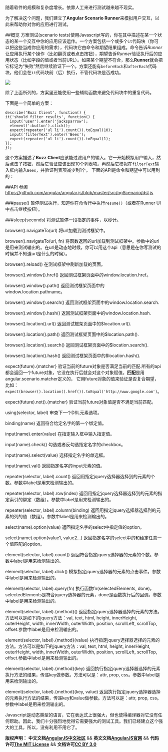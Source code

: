 随着软件的规模和复杂度增长。依靠人工来进行测试越来越不现实。

为了解决这个问题，我们建立了**Angular Scenario Runner**来模拟用户交互，以此来帮助你对你的应用进行测试。

##概览
方案测试(scenario tests)使用Javascript写的，你在其中描述在某一个状态的某一个交互中你的应用应该运作。一个方案包括一个或多个`it`代码块（你可以把这些当成你应用的需求），代码块它由命令和期望结果组成。命令告诉*Runner*让应用执行某个操作（比如翻页或者点击按钮），期望告诉*Runner*验证执行后的应用状态（比如字段的值或者当前URL）。如果某个期望不符合，那么**Runner**就会把它标记为“失败”然后继续验证下一个。方案还能有`beforeEach`和`afterEach`代码块，他们会在`it`代码块前（后）执行，不管代码块是否成功。

<img src="http://docs.angularjs.org/img/guide/scenario_runner.png"/>

除了上面所列的，方案里还能使用一些辅助函数来避免代码块中的重复代码。

下面是一个简单的方案：

	describe('Buzz Client', function() {
	it('should filter results', function() {
	  input('user').enter('jacksparrow');
	  element(':button').click();
	  expect(repeater('ul li').count()).toEqual(10);
	  input('filterText').enter('Bees');
	  expect(repeater('ul li').count()).toEqual(1);
	});
	});

这个方案描述了**Buzz Client**应该能过滤用户的输入。它一开始模拟用户输入，然后点击了按钮，然后它验证应该出现10个列表项。再然后它模拟在`filterText`输入框内输入`Bees`，并验证列表项减少到1个。
下面的API是命令和期望中可以用到的：

##API
参阅 https://github.com/angular/angular.js/blob/master/src/ngScenario/dsl.js

###pause()
暂停测试执行，知道你在命令行中执行`resume()`（或者在Runner UI中点击继续按钮）。

###sleep(seconds)
将测试暂停一段指定的事件，以秒计。

browser().navigateTo(url)
将url加载到测试框架中。

browser().navigateTo(url, fn)
将函数返回的url加载到测试框架中。参数中的url是用来测试输出的。在url是动态地时候，你可以用这个api（意思是在你写测试的时候并不知道url是什么的时候）。

browser().reload()
在测试框架中刷新加载的页面。

browser().window().href()
返回测试框架页面中的window.location.href。

browser().window().path()
返回测试框架页面中的window.location.pathname。

browser().window().search()
返回测试框架页面中的window.location.search.

browser().window().hash()
返回测试框架页面中的window.location.hash.


browser().location().url()
返回测试框架页面中的$location.url().

browser().location().path()
返回测试框架页面中的$location.path().

browser().location().search()
返回测试框架页面中的$location.search().

browser().location().hash()
返回测试框架页面中的$location.hash().

expect(future).{matcher}
验证当前的future对象是否满足当前的匹配.所有的api都会返回一个future对象，它没在执行后就会对这个对象赋值。**匹配**是用angular.scenario.matcher定义的， 它用future对象的值来验证是否复合期望，比如：`expect(browser().location().href()).toEqual('http://www.google.com')`。

expect(future).not().{matcher}
验证当前future对象值是否不满足当前匹配。

using(selector, label)
审查下一个DSL元素选项。

binding(name)
返回符合给定名字的第一个绑定值。

input(name).enter(value)
在指定输入框中输入指定值。

input(name).check()
勾选或者反勾选指定名字的checkbox。

input(name).select(value)
选择指定名字的单选框。

input(name).val()
返回指定名字的input元素的值。

repeater(selector, label).count()
返回用指定jquery选择器选择到的元素的个数。参数中label是用来检测输出的。

repeater(selector, label).row(index)
返回用指定jquery选择器选择到的元素的指定索引的绑定（数组）。参数中label是用来检测输出的。

repeater(selector, label).column(binding)
返回用指定jquery选择器选择到的元素的列的值（数组）。参数中label是用来检测输出的。

select(name).option(value)
返回指定名字的select中指定值的option。

select(name).option(value1, value2...)
返回指定名字的select中的和给定任意一个值匹配的option。

element(selector, label).count()
返回符合指定jquery选择器的元素的个数。参数中label是用来检测输出的。

element(selector, label).click()
模拟指定jquery选择器的元素的点击事件。参数中label是用来检测输出的。

element(selector, label).query(fn)
执行函数fn(selectedElements, done)，selectedElements是符合jquery选择器的元素，done是函数执行后的回调。参数中label是用来检测输出的。

element(selector, label).{method}()
返回指定jquery选择器选择的元素的方法。方法可以是如下的jquery方法：val, text, html, height, innerHeight, outerHeight, width, innerWidth, outerWidth, position, scrollLeft, scrollTop, offset.参数中label是用来检测输出的。

element(selector, label).{method}(value)
执行指定jquery选择器选择的元素的方法。方法可以是如下的jquery方法：val, text, html, height, innerHeight, outerHeight, width, innerWidth, outerWidth, position, scrollLeft, scrollTop, offset.参数中label是用来检测输出的。

element(selector, label).{method}(key)
返回执行指定jquery选择器选择的元素执行方法的结果，传递key做参数。方法可以是：attr, prop, css。参数中label是用来检测输出的。

element(selector, label).{method}(key, value)
返回执行指定jquery选择器选择的元素执行方法的结果，传递key和value做参数。方法可以是：attr, prop, css。参数中label是用来检测输出的。

Javascript是动态类型的语言，它在表达式上很强大，但也使得编译器对它没有任何帮助。因此，我们十分强烈地觉得它需要强大的测试工具。我们已经建立这个强大的工具，所以，没有利用不用它了。

<span class="doc-copyright">**版权声明：** **中文文档[AngularJS中文社区][]** && **英文文档[AngularJS官网][]** && **代码许可[The MIT License][]** && **文档许可[CC BY 3.0][]**</span>

 [AngularJS中文社区]: http://angularjs.cn/
 [AngularJS官网]: http://angularjs.org/
 [The MIT License]: http://baike.baidu.com/view/3159946.htm
 [CC BY 3.0]: http://creativecommons.org/licenses/by/3.0/deed.zh